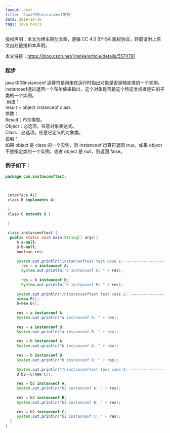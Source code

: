 ```yaml
---  
layout: post  
title: 'Java中的instanceof简析'  
date: 2019-10-16  
tags: Java basis  
---  
```

  
版权声明：本文为博主原创文章，遵循 CC 4.0 BY-SA 版权协议，转载请附上原文出处链接和本声明。  
  
本文链接：https://blog.csdn.net/liranke/article/details/5574791  
  
### 起步  
java 中的instanceof 运算符是用来在运行时指出对象是否是特定类的一个实例。instanceof通过返回一个布尔值来指出，这个对象是否是这个特定类或者是它的子类的一个实例。  
 用法：  
result = object instanceof class  
参数：  
Result：布尔类型。  
Object：必选项。任意对象表达式。  
Class：必选项。任意已定义的对象类。  
说明：  
如果 object 是 class 的一个实例，则 instanceof 运算符返回 true。如果 object 不是指定类的一个实例，或者 object 是 null，则返回 false。  
  
### 例子如下：  
```java  
package com.instanceoftest;  
  
   
  
 interface A{}  
 class B implements A{  
   
 }  
 class C extends B {  
   
 }  
   
 class instanceoftest {  
  public static void main(String[] args){  
     A a=null;  
     B b=null;  
     boolean res;  
      
     System.out.println("instanceoftest test case 1: ------------------");  
       res = a instanceof A;  
       System.out.println("a instanceof A: " + res);  
        
       res = b instanceof B;  
       System.out.println("b instanceof B: " + res);  
        
     System.out.println("/ninstanceoftest test case 2: ------------------");    
     a=new B();  
     b=new B();  
      
     res = a instanceof A;  
     System.out.println("a instanceof A: " + res);  
      
     res = a instanceof B;  
     System.out.println("a instanceof B: " + res);  
  
     res = b instanceof A;  
     System.out.println("b instanceof A: " + res);  
      
     res = b instanceof B;  
     System.out.println("b instanceof B: " + res);  
     
     System.out.println("/ninstanceoftest test case 3: ------------------");  
     B b2=(C)new C();  
      
     res = b2 instanceof A;  
     System.out.println("b2 instanceof A: " + res);  
      
     res = b2 instanceof B;  
     System.out.println("b2 instanceof B: " + res);  
      
     res = b2 instanceof C;  
     System.out.println("b2 instanceof C: " + res);  
  }  
}  
  
  
```  
